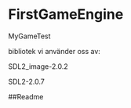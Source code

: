 # FirstGameEngine
MyGameTest

bibliotek vi använder oss av:

SDL2_image-2.0.2

SDL2-2.0.7

##Readme
